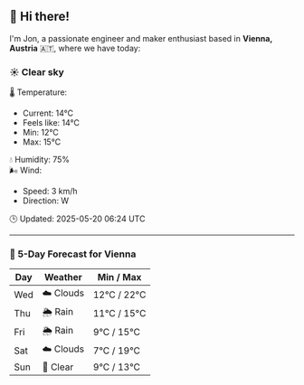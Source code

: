 ## 👋 Hi there!

I'm Jon, a passionate engineer and maker enthusiast based in **Vienna, Austria** 🇦🇹, where we have today:

### ☀️ Clear sky 

🌡️ Temperature: 
* Current: 14°C
* Feels like: 14°C
* Min: 12°C 
* Max: 15°C  

💧 Humidity: 75%  
🌬️ Wind: 
* Speed: 3 km/h 
* Direction: W  

🕒 Updated: 2025-05-20 06:24 UTC

---

### 📅 5-Day Forecast for Vienna

| Day | Weather | Min / Max |
|-----|---------|------------|
| Wed | ☁️ Clouds | 12°C / 22°C |
| Thu | 🌦️ Rain | 11°C / 15°C |
| Fri | 🌦️ Rain | 9°C / 15°C |
| Sat | ☁️ Clouds | 7°C / 19°C |
| Sun | 🌙 Clear | 9°C / 13°C |
